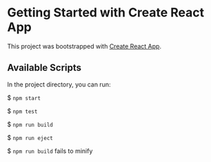 # Getting Started with Create React App

This project was bootstrapped with [Create React App](https://github.com/facebook/create-react-app).

## Available Scripts

In the project directory, you can run:

$ `npm start`

$ `npm test`

$ `npm run build`

$ `npm run eject`

$ `npm run build` fails to minify
